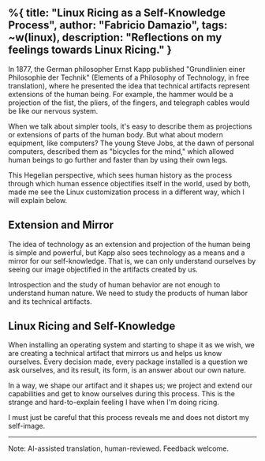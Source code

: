%{
    title: "Linux Ricing as a Self-Knowledge Process",
    author: "Fabricio Damazio",
    tags: ~w(linux),
    description: "Reflections on my feelings towards Linux Ricing."
}
---
In 1877, the German philosopher Ernst Kapp published "Grundlinien einer Philosophie der Technik" (Elements of a Philosophy of Technology, in free translation), where he presented the idea that technical artifacts represent extensions of the human being. For example, the hammer would be a projection of the fist, the pliers, of the fingers, and telegraph cables would be like our nervous system.

When we talk about simpler tools, it's easy to describe them as projections or extensions of parts of the human body. But what about modern equipment, like computers? The young Steve Jobs, at the dawn of personal computers, described them as "bicycles for the mind," which allowed human beings to go further and faster than by using their own legs.

This Hegelian perspective, which sees human history as the process through which human essence objectifies itself in the world, used by both, made me see the Linux customization process in a different way, which I will explain below.

## Extension and Mirror

The idea of technology as an extension and projection of the human being is simple and powerful, but Kapp also sees technology as a means and a mirror for our self-knowledge. That is, we can only understand ourselves by seeing our image objectified in the artifacts created by us.

Introspection and the study of human behavior are not enough to understand human nature. We need to study the products of human labor and its technical artifacts.

## Linux Ricing and Self-Knowledge

When installing an operating system and starting to shape it as we wish, we are creating a technical artifact that mirrors us and helps us know ourselves. Every decision made, every package installed is a question we ask ourselves, and its result, its form, is an answer about our own nature.

In a way, we shape our artifact and it shapes us; we project and extend our capabilities and get to know ourselves during this process. This is the strange and hard-to-explain feeling I have when I'm doing ricing.

I must just be careful that this process reveals me and does not distort my self-image.

---

Note: AI-assisted translation, human-reviewed. Feedback welcome.
